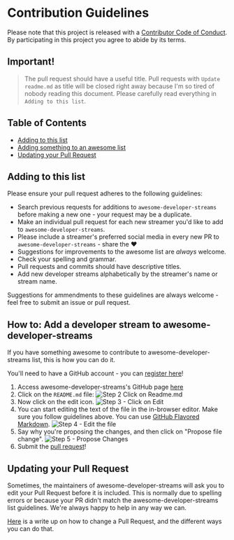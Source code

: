 # Contribution Guidelines

Please note that this project is released with a [Contributor Code of Conduct](CODE_OF_CONDUCT.md). By participating in this project you agree to abide by its terms.


## Important!
> The pull request should have a useful title. Pull requests with `Update readme.md` as title will be closed right away because I'm so tired of nobody reading this document. Please carefully read everything in `Adding to this list`.

## Table of Contents

- [Adding to this list](#adding-to-this-list)
- [Adding something to an awesome list](#how-to-add-a-developer-stream-to-awesome-developer-streams)
- [Updating your Pull Request](#updating-your-pull-request)

## Adding to this list

Please ensure your pull request adheres to the following guidelines:

- Search previous requests for additions to `awesome-developer-streams` before making a new one - your request may be a duplicate.
- Make an individual pull request for each new streamer you'd like to add to `awesome-developer-streams`.
- Please include a streamer's preferred social media in every new PR to `awesome-developer-streams` - share the ❤️ 
- Suggestions for improvements to the awesome list are _always_ welcome.
- Check your spelling and grammar.
- Pull requests and commits should have descriptive titles.
- Add new developer streams alphabetically by the streamer's name or stream name.

Suggestions for ammendments to these guidelines are always welcome - feel free to submit an issue or pull request.

## How to: Add a developer stream to awesome-developer-streams

If you have something awesome to contribute to awesome-developer-streams list, this is how you can do it.

You'll need to have a GitHub account - you can [register here](https://github.com/join)!

1. Access awesome-developer-streams's GitHub page [here](https://github.com/bnb/awesome-developer-streams)
2. Click on the `README.md` file: ![Step 2 Click on Readme.md](https://cloud.githubusercontent.com/assets/170270/9402920/53a7e3ea-480c-11e5-9d81-aecf64be55eb.png)
3. Now click on the edit icon. ![Step 3 - Click on Edit](https://cloud.githubusercontent.com/assets/170270/9402927/6506af22-480c-11e5-8c18-7ea823530099.png)
4. You can start editing the text of the file in the in-browser editor. Make sure you follow guidelines above. You can use [GitHub Flavored Markdown](https://help.github.com/articles/github-flavored-markdown/). ![Step 4 - Edit the file](https://cloud.githubusercontent.com/assets/170270/9402932/7301c3a0-480c-11e5-81f5-7e343b71674f.png)
5. Say why you're proposing the changes, and then click on "Propose file change". ![Step 5 - Propose Changes](https://cloud.githubusercontent.com/assets/170270/9402937/7dd0652a-480c-11e5-9138-bd14244593d5.png)
6. Submit the [pull request](https://help.github.com/articles/using-pull-requests/)!

## Updating your Pull Request

Sometimes, the maintainers of awesome-developer-streams will ask you to edit your Pull Request before it is included. This is normally due to spelling errors or because your PR didn't match the awesome-developer-streams list guidelines. We're always happy to help in any way we can.

[Here](https://github.com/RichardLitt/knowledge/blob/master/github/amending-a-commit-guide.md) is a write up on how to change a Pull Request, and the different ways you can do that.

